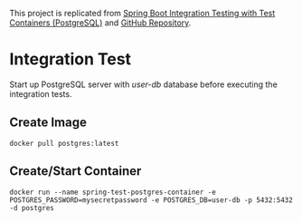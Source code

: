 This project is replicated from [Spring Boot Integration Testing with Test Containers (PostgreSQL)](https://blog.devgenius.io/spring-boot-integration-testing-with-test-containers-postgresql-fcb8e46d43b3) and [GitHub Repository](https://github.com/mertcakmak2/Medium-Stories-Projects/tree/master/spring-test-containers).

# Integration Test

Start up PostgreSQL server with _user-db_ database before executing the integration tests.

## Create Image
```
docker pull postgres:latest
```

## Create/Start Container
```
docker run --name spring-test-postgres-container -e POSTGRES_PASSWORD=mysecretpassword -e POSTGRES_DB=user-db -p 5432:5432 -d postgres
```
